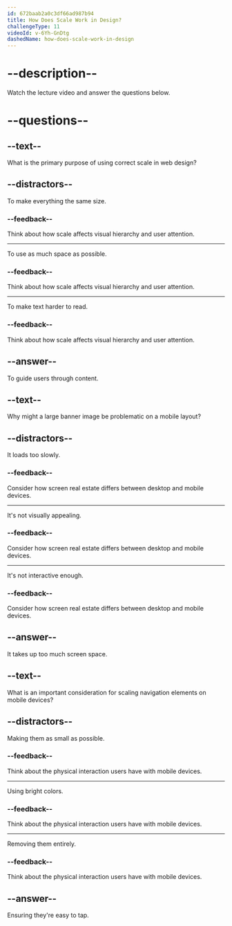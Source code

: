 ```yaml
---
id: 672baab2a0c3df66ad987b94
title: How Does Scale Work in Design?
challengeType: 11
videoId: v-6Yh-GnDtg
dashedName: how-does-scale-work-in-design
---
```


# --description--

Watch the lecture video and answer the questions below.

# --questions--

## --text--

What is the primary purpose of using correct scale in web design?

## --distractors--

To make everything the same size.

### --feedback--

Think about how scale affects visual hierarchy and user attention.

---

To use as much space as possible.

### --feedback--

Think about how scale affects visual hierarchy and user attention.

---

To make text harder to read.

### --feedback--

Think about how scale affects visual hierarchy and user attention.

## --answer--

To guide users through content.

## --text--

Why might a large banner image be problematic on a mobile layout?

## --distractors--

It loads too slowly.

### --feedback--

Consider how screen real estate differs between desktop and mobile devices.

---

It's not visually appealing.

### --feedback--

Consider how screen real estate differs between desktop and mobile devices.

---

It's not interactive enough.

### --feedback--

Consider how screen real estate differs between desktop and mobile devices.

## --answer--

It takes up too much screen space.

## --text--

What is an important consideration for scaling navigation elements on mobile devices?

## --distractors--

Making them as small as possible.

### --feedback--

Think about the physical interaction users have with mobile devices.

---

Using bright colors.

### --feedback--

Think about the physical interaction users have with mobile devices.

---

Removing them entirely.

### --feedback--

Think about the physical interaction users have with mobile devices.

## --answer--

Ensuring they're easy to tap.


